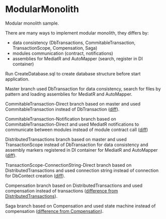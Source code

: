 # ModularMonolith
Modular monolith sample. 

There are many ways to implement modular monolith, they differs by:
- data consistency (DbTransactions, CommitableTransaction, TransactionScope, Compensation, Saga)
- modules communication (contract, notifications)
- assemblies for MediatR and AutoMapper (search, register in DI container)

Run CreateDatabase.sql to create database structure before start application.

Master branch used DbTransaction for data consistency, search for files by pattern and loading assemblies for MediatR and AutoMapper.

CommitableTransaction-Direct branch based on master and used CommitableTransaction instead of DbTransaction ([diff](https://github.com/denis-tsv/ModularMonolith/pull/6/files)).

CommitableTransaction-Notification branch based on CommitableTransaction-Direct and used MediatR notifications to communicate between modules instead of module contract call ([diff](https://github.com/denis-tsv/ModularMonolith/pull/7/files))

DistributedTransactions branch based on master and used TransactionScope instead of DbTransaction for data consistency and assembly markers registered in DI container for MediatR and AutoMapper ([diff](https://github.com/denis-tsv/ModularMonolith/pull/8/files)).

TransactionScope-ConnectionString-Direct branch based on DistributedTransactions and used connection string instead of connection for DbContect creation ([diff](https://github.com/denis-tsv/ModularMonolith/pull/9/files)).

Compensation branch based on DistributedTransactions and used compensation instead of transactions ([difference from DistributedTransactions](https://github.com/denis-tsv/ModularMonolith/pull/3/files)). 

Saga branch based on Compensation and used state machine instead of compensation ([difference from Compensation](https://github.com/denis-tsv/ModularMonolith/pull/4/files)). 
